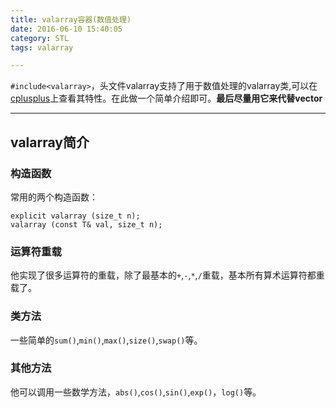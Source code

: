 ```yaml
---
title: valarray容器(数值处理)
date: 2016-06-10 15:40:05
category: STL
tags: valarray

---
```


`#include<valarray>`，头文件valarray支持了用于数值处理的valarray类,可以在[cplusplus](http://www.cplusplus.com/reference/valarray/)上查看其特性。在此做一个简单介绍即可。**最后尽量用它来代替vector**

---

## valarray简介

### 构造函数
常用的两个构造函数：
```
explicit valarray (size_t n);
valarray (const T& val, size_t n);
```

### 运算符重载
他实现了很多运算符的重载，除了最基本的`+`,`-`,`*`,`/`重载，基本所有算术运算符都重载了。

### 类方法
一些简单的`sum()`,`min()`,`max()`,`size()`,`swap()`等。

### 其他方法

他可以调用一些数学方法，`abs()`,`cos()`,`sin()`,`exp()`，`log()`等。
